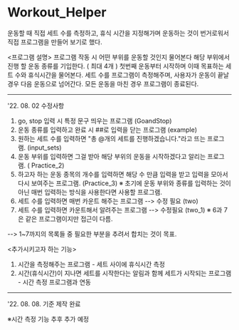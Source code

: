 # Workout_Helper
운동할 때 직접 세트 수를 측정하고, 휴식 시간을 지정해가며 운동하는 것이 번거로워서 직접 프로그램을 만들어 보기로 했다.

<프로그램 설명>
프로그램 작동 시 어떤 부위를 운동할 것인지 물어본다 
해당 부위에서 진행 할 운동 종류를 기입한다. ( 최대 4개 )
첫번째 운동부터 시작하며 이때 목표하는 세트 수와 휴식시간을 물어본다.
세트 수를 프로그램이 측정해주며, 사용자가 운동이 끝날 경우 다음 운동으로 넘어간다.
모든 운동을 마친 경우 프로그램이 종료된다.


---------------------------------------------------------------------------------------------------------

 '22. 08. 02 수정사항
1. go, stop 입력 시 특정 문구 띄우는 프로그램 (GoandStop)
2. 운동 종류를 입력하고 완료 시 ##로 입력을 닫는 프로그램  (example)
3. 원하는 세트 수를 입력하면 "총 @개의 세트를 진행하겠습니다."라고 뜨는 프로그램.  (input_sets)
4. 운동 부위를 입력하면 그걸 받아 해당 부위의 운동을 시작하겠다고 알리는 프로그램. ( Practice_2)
5. 하고자 하는 운동 종목의 개수를 입력하면 해당 수 만큼 입력을 받고 입력을 모아서 다시 보여주는 프로그램.  (Practice_3)
※ 초기에 운동 부위와 종류를 입력하는 것이 아닌 매번 입력하는 방식을 사용한다면 사용할 프로그램.
6. 세트 수를 입력하면 매번 카운트 해주는 프로그램 --> 수정 필요 (two)
7. 세트 수를 입력하면 카운트해서 알려주는 프로그램 --> 수정필요 (two_1)
※ 6과 7은 같은 프로그램이지만 접근이 다름.

--> 1~7까지의 목록들 중 필요한 부분을 추려서 합치는 것이 목표.


<추가시키고자 하는 기능>
1. 시간을 측정해주는 프로그램 - 세트 사이에 휴식시간 측정
2. 시간(휴식시간)이 지나면 세트를 시작한다는 알림과 함께 세트가 시작되는 프로그램 - 시간 측정 프로그램과 연동

----------------------------------------------------------------------------------------------------------
'22. 08. 08. 기준 제작 완료

※시간 측정 기능 추후 추가 예정


